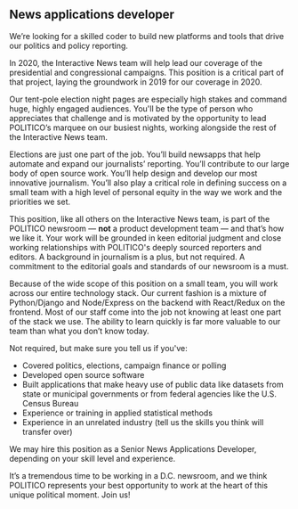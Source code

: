 ## News applications developer

We’re looking for a skilled coder to build new platforms and tools that drive our politics and policy reporting.

In 2020, the Interactive News team will help lead our coverage of the presidential and congressional campaigns. This position is a critical part of that project, laying the groundwork in 2019 for our coverage in 2020.

Our tent-pole election night pages are especially high stakes and command huge, highly engaged audiences. You'll be the type of person who appreciates that challenge and is motivated by the opportunity to lead POLITICO’s marquee on our busiest nights, working alongside the rest of the Interactive News team.

Elections are just one part of the job. You’ll build newsapps that help automate and expand our journalists’ reporting. You’ll contribute to our large body of open source work. You’ll help design and develop our most innovative journalism. You’ll also play a critical role in defining success on a small team with a high level of personal equity in the way we work and the priorities we set.

This position, like all others on the Interactive News team, is part of the POLITICO newsroom — **not** a product development team — and that’s how we like it. Your work will be grounded in keen editorial judgment and close working relationships with POLITICO's deeply sourced reporters and editors. A background in journalism is a plus, but not required. A commitment to the editorial goals and standards of our newsroom is a must.

Because of the wide scope of this position on a small team, you will work across our entire technology stack. Our current fashion is a mixture of Python/Django and Node/Express on the backend with React/Redux on the frontend. Most of our staff come into the job not knowing at least one part of the stack we use. The ability to learn quickly is far more valuable to our team than what you don’t know today.

Not required, but make sure you tell us if you've:

-   Covered politics, elections, campaign finance or polling
-   Developed open source software
-   Built applications that make heavy use of public data like datasets from state or municipal governments or from federal agencies like the U.S. Census Bureau
-   Experience or training in applied statistical methods
-   Experience in an unrelated industry (tell us the skills you think will transfer over)

We may hire this position as a Senior News Applications Developer, depending on your skill level and experience.

It’s a tremendous time to be working in a D.C. newsroom, and we think POLITICO represents your best opportunity to work at the heart of this unique political moment. Join us!
